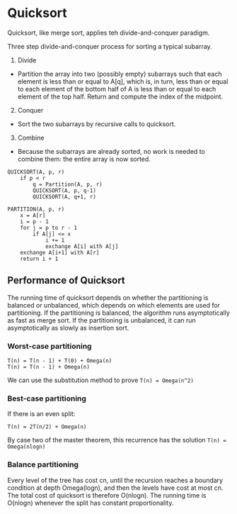 # Quicksort

Quicksort, like merge sort, applies teh divide-and-conquer paradigm.


Three step divide-and-conquer process for sorting a typical subarray.


1. Divide
  + Partition the array into two (possibly empty) subarrays such that each element is less than or equal to A[q], which is, in turn, less than or equal to each element of the bottom half of A is less than or equal to each element of the top half. Return and compute the index of the midpoint.
2. Conquer
  + Sort the two subarrays by recursive calls to quicksort.
3. Combine
  + Because the subarrays are already sorted, no work is needed to combine them: the entire array is now sorted.

``` text
QUICKSORT(A, p, r)
    if p < r
        q = Partition(A, p, r)
        QUICKSORT(A, p, q-1)
        QUICKSORT(A, q+1, r)

PARTITION(A, p, r)
    x = A[r]
    i = p - 1
    for j = p to r - 1
        if A[j] <= x
            i += 1
            exchange A[i] with A[j]
    exchange A[i+1] with A[r]
    return i + 1
```

## Performance of Quicksort

The running time of quicksort depends on whether the partitioning is balanced or unbalanced, which depends on which elements are used for partitioning.
If the partitioning is balanced, the algorithm runs asymptotically as fast as merge sort.
If the partitioning is unbalanced, it can run asymptotically as slowly as insertion sort.

### Worst-case partitioning


``` text
T(n) = T(n - 1) + T(0) + Omega(n)
T(n) = T(n - 1) + Omega(n)
```

We can use the substitution method to prove `T(n) = Omega(n^2)`

### Best-case partitioning

If there is an even split:

``` text
T(n) = 2T(n/2) + Omega(n)
```

By case two of the master theorem, this recurrence has the solution `T(n) = Omega(nlogn)`

### Balance partitioning

Every level of the tree has cost cn, until the recursion reaches a boundary condition at depth Omega(logn), and then the levels have cost at most cn. The total cost of quicksort is therefore O(nlogn).
The running time is O(nlogn) whenever the split has constant proportionality.
